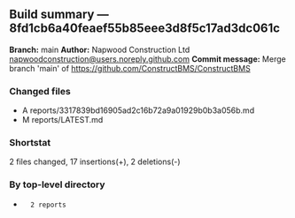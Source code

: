 ## Build summary — 8fd1cb6a40feaef55b85eee3d8f5c17ad3dc061c

**Branch:** main
**Author:** Napwood Construction Ltd <napwoodconstruction@users.noreply.github.com>
**Commit message:** Merge branch 'main' of https://github.com/ConstructBMS/ConstructBMS

### Changed files
 - A	reports/3317839bd16905ad2c16b72a9a01929b0b3a056b.md
 - M	reports/LATEST.md

### Shortstat
 2 files changed, 17 insertions(+), 2 deletions(-)

### By top-level directory
 -       2 reports
